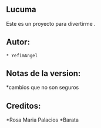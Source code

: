 Lucuma
-------

Este es un proyecto para divertirme .

Autor:
-----
    * YefimAngel


 Notas de la version:
---------------------

*cambios que no son seguros


    

 Creditos:
 ---------

 *Rosa Maria Palacios
 *Barata    

